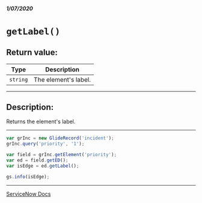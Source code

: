 ##### 1/07/2020
# `getLabel()`
## Return value:
| Type | Description |
|---|---|
| `string` | The element's label. |

---

## Description:
Returns the element's label.

---

```js
var grInc = new GlideRecord('incident');
grInc.query('priority', '1');

var field = grInc.getElement('priority');
var ed = field.getED();
var isEdge = ed.getLabel();

gs.info(isEdge);
```

---

[ServiceNow Docs](https://developer.servicenow.com/app.do#!/api_doc?v=newyork&id=r_ScopedGlideElementDescriptorGetLabel)